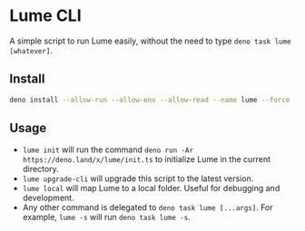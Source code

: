 # Lume CLI

A simple script to run Lume easily, without the need to type
`deno task lume [whatever]`.

## Install

```sh
deno install --allow-run --allow-env --allow-read --name lume --force --reload https://deno.land/x/lume_cli/mod.ts
```

## Usage

- `lume init` will run the command
  `deno run -Ar https://deno.land/x/lume/init.ts` to initialize Lume in the
  current directory.
- `lume upgrade-cli` will upgrade this script to the latest version.
- `lume local` will map Lume to a local folder. Useful for debugging and
  development.
- Any other command is delegated to `deno task lume [...args]`. For example,
  `lume -s` will run `deno task lume -s`.
